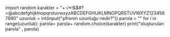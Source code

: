 
import random
karakter = "+-/*!&$#?=@abcdefghijklnopqrstuvwxyzABCDEFGHIJKLMNOPQRSTUVWXYZ1234567890"
uzunluk = int(input("şifrenin uzunluğu nedir?"))
parola = ""
for i in range(uzunluk):
    parola= parola+ random.choice(karakter)
print("oluşturulan parola" , parola)
